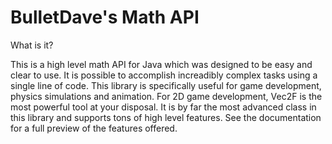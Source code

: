 # BulletDave's Math API

What is it?

This is a high level math API for Java which was designed to be easy and clear to use. It is possible to accomplish increadibly complex tasks using a single line of code. This library is specifically useful for game development, physics simulations and animation. For 2D game development, Vec2F is the most powerful tool at your disposal. It is by far the most advanced class in this library and supports tons of high level features. See the documentation for a full preview of the features offered.
